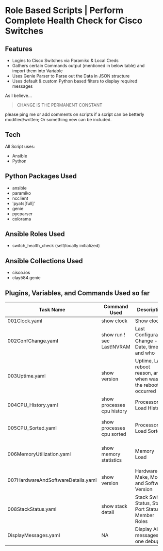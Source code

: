 # Role Based Scripts | Perform Complete Health Check for Cisco Switches
## Features

- Logins to Cisco Switches via Paramiko & Local Creds
- Gathers certain Commands output (mentioned in below table) and import them into Variable
- Uses Genie Parser to Parse out the Data in JSON structure
- Uses default & custom Python based filters to display required messages


As I believe...

> CHANGE IS THE PERMANENT CONSTANT

please ping me or add comments on scripts if a script can be betterly modified/written; Or something new can be included.

## Tech

All Script uses:

- Ansible
- Python

## Python Packages Used
- ansible
- paramiko
- ncclient
- 'pyats[full]'
- genie
- pycparser
- colorama

## Ansible Roles Used
- switch_health_check (self/locally initialized)
 

## Ansible Collections Used
- cisco.ios
- clay584.genie

## Plugins, Variables, and Commands Used so far


| Task Name | Command Used | Description | Variables Used | Pyhon Filters Used |
| ------ | ------ | ------ | ------ | ------ |
| 001Clock.yaml | show clock| Show clock | clock | None |
| 002ConfChange.yaml |show run ! sec Last!NVRAM | Last Configuration Change - Date, time, and who | run_config | None|
| 003Uptime.yaml | show version | Uptime, Last reboot reason, and when was the reboot occurred | Uptime & uptime_data | None|
| 004CPU_History.yaml | show processes cpu history | Processor Load History | cpu & cpu_history | filters/cpu_load.py Cpu60sec, Cpu60min, cpu72hrs|
| 005CPU_Sorted.yaml | show processes cpu sorted | Processor Load Sorted | cpu_sorted | filters/cpu_sorted.py Cpu5secload,cpu5minload, cpu1minload, LoadConsumingProcess|
| 006MemoryUtilization.yaml | show memory statistics | Memory Load | mem_stats, mem_data, free_mem, total_mem | ansible defaults|
| 007HardwareAndSoftwareDetails.yaml | show version | Hardware Make, Model and Software Version | version | filters/version_filter.py TotalChassis, HardwareDetails|
| 008StackStatus.yaml | show stack detail | Stack Switch Status, Stack Port Status, Member Roles | stack, stack_data | filters/version_filter.py TotalStackMembers, DisplayStackState |
| DisplayMessages.yaml | NA | Display All messages in one debug | NA | NA|

